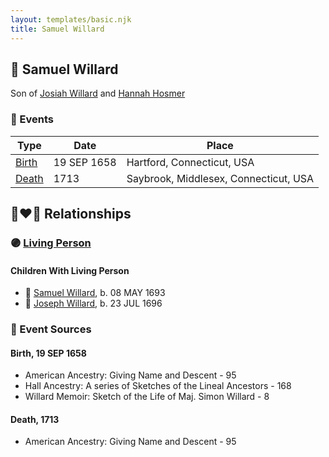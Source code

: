 ```yaml
---
layout: templates/basic.njk
title: Samuel Willard
---
```

## 🔵 Samuel Willard

Son of [Josiah Willard](/people/5/55775674) and [Hannah Hosmer](/people/7/74814464)

### 📆 Events

Type | Date | Place
------ | ------ | ------
[Birth](#event-ce1818d6-427b-442a-8aad-37b92805fd7a) | 19 SEP 1658 | Hartford, Connecticut, USA
[Death](#event-644174b0-fbde-4c2f-94e8-5c7236e3f089) | 1713 | Saybrook, Middlesex, Connecticut, USA

## 👩‍❤️‍👨 Relationships

### 🟣 [Living Person](/people/9/93595493)

#### Children With Living Person
* 🔵 [Samuel Willard](/people/1/12362566), b. 08 MAY 1693
* 🔵 [Joseph Willard](/people/2/22076724), b. 23 JUL 1696
### 📰 Event Sources

#### <a id="event-ce1818d6-427b-442a-8aad-37b92805fd7a"></a> Birth, 19 SEP 1658
* American Ancestry: Giving Name and Descent  - 95
* Hall Ancestry: A series of Sketches of the Lineal Ancestors  - 168
* Willard Memoir: Sketch of the Life of Maj. Simon Willard  - 8

#### <a id="event-644174b0-fbde-4c2f-94e8-5c7236e3f089"></a> Death, 1713
* American Ancestry: Giving Name and Descent  - 95